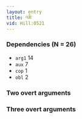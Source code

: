 ```yaml
---
layout: entry
title: འཆི་
vid: Hill:0521
---
```

### Dependencies (N = 26)
* `arg1` 14
* `aux` 7
* `cop` 1
* `obl` 2


### Two overt arguments


### Three overt arguments
